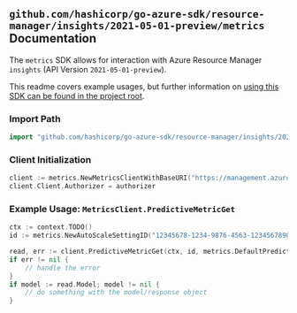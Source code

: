 
## `github.com/hashicorp/go-azure-sdk/resource-manager/insights/2021-05-01-preview/metrics` Documentation

The `metrics` SDK allows for interaction with Azure Resource Manager `insights` (API Version `2021-05-01-preview`).

This readme covers example usages, but further information on [using this SDK can be found in the project root](https://github.com/hashicorp/go-azure-sdk/tree/main/docs).

### Import Path

```go
import "github.com/hashicorp/go-azure-sdk/resource-manager/insights/2021-05-01-preview/metrics"
```


### Client Initialization

```go
client := metrics.NewMetricsClientWithBaseURI("https://management.azure.com")
client.Client.Authorizer = authorizer
```


### Example Usage: `MetricsClient.PredictiveMetricGet`

```go
ctx := context.TODO()
id := metrics.NewAutoScaleSettingID("12345678-1234-9876-4563-123456789012", "example-resource-group", "autoScaleSettingValue")

read, err := client.PredictiveMetricGet(ctx, id, metrics.DefaultPredictiveMetricGetOperationOptions())
if err != nil {
	// handle the error
}
if model := read.Model; model != nil {
	// do something with the model/response object
}
```
